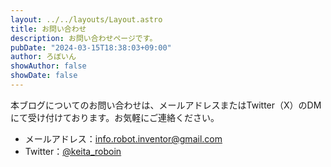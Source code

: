 ```yaml
---
layout: ../../layouts/Layout.astro
title: お問い合わせ
description: お問い合わせページです。
pubDate: "2024-03-15T18:38:03+09:00"
author: ろぼいん
showAuthor: false
showDate: false
---
```


本ブログについてのお問い合わせは、メールアドレスまたはTwitter（X）のDMにて受け付けております。お気軽にご連絡ください。

- メールアドレス：[info.robot.inventor@gmail.com](mailto:info.robot.inventor@gmail.com)
- Twitter：[@keita_roboin](https://twitter.com/keita_roboin)
